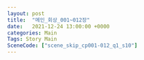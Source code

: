 ```yaml
---
layout: post
title:  "메인_회상_001~012장"
date:   2021-12-24 13:00:00 +0000
categories: Main
Tags: Story Main
SceneCode: ["scene_skip_cp001-012_q1_s10"]
---
```

